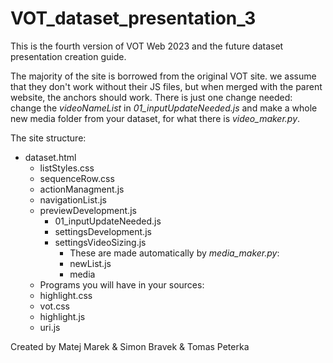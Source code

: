 # VOT_dataset_presentation_3
This is the fourth version of VOT Web 2023 and the future dataset presentation creation guide.

The majority of the site is borrowed from the original VOT site. we assume that they don't work without their JS files, but when merged with the parent
website, the anchors should work. There is just one change needed: change the <i>videoNameList</i> in <i>01_inputUpdateNeeded.js</i> and make a whole new media folder from your dataset, for what there is <i>video_maker.py</i>.

The site structure:
* dataset.html
  * listStyles.css
  * sequenceRow.css
  * actionManagment.js
  * navigationList.js
  * previewDevelopment.js
    * 01_inputUpdateNeeded.js
    * settingsDevelopment.js
    * settingsVideoSizing.js
       * These are made automatically by <i>media_maker.py</i>:
       * newList.js
       *  media
  * Programs you will have in your sources: 
  * highlight.css
  * vot.css
  * highlight.js
  * uri.js

Created by Matej Marek & Simon Bravek & Tomas Peterka
